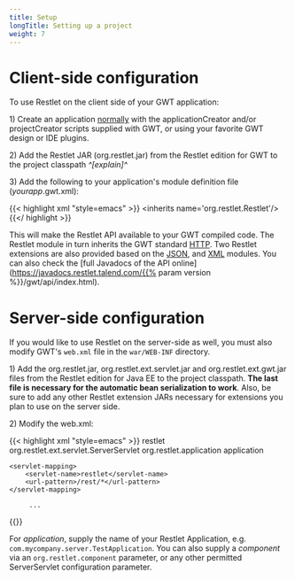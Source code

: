 ```yaml
---
title: Setup
longTitle: Setting up a project
weight: 7
---
```

# Client-side configuration

To use Restlet on the client side of your GWT application:

​1) Create an application
[normally](http://code.google.com/webtoolkit/gettingstarted.html)
with the applicationCreator and/or projectCreator scripts supplied with
GWT, or using your favorite GWT design or IDE plugins.

​2) Add the Restlet JAR (org.restlet.jar) from the Restlet edition for
GWT to the project classpath *^[explain]^*

​3) Add the following to your application's module definition file
(*yourapp*.gwt.xml):

{{< highlight xml "style=emacs" >}}    &lt;inherits name=&apos;org.restlet.Restlet&apos;/&gt;
{{</ highlight >}}

This will make the Restlet API available to your GWT compiled code.  The
Restlet module in turn inherits the GWT standard
[HTTP](http://google-web-toolkit.googlecode.com/svn/javadoc/2.0/com/google/gwt/http/client/package-summary.html).
Two Restlet extensions are also provided based on
the [JSON](http://google-web-toolkit.googlecode.com/svn/javadoc/2.0/com/google/gwt/json/client/package-summary.html),
and
[XML](http://google-web-toolkit.googlecode.com/svn/javadoc/2.0/com/google/gwt/xml/client/package-summary.html)
modules. You can also check the [full Javadocs of the API
online](https://javadocs.restlet.talend.com/{{% param version %}}/gwt/api/index.html).

# Server-side configuration

If you would like to use Restlet on the server-side as well, you must
also modify GWT's `web.xml` file in the `war/WEB-INF` directory. 

​1) Add the org.restlet.jar, org.restlet.ext.servlet.jar and
org.restlet.ext.gwt.jar files from the Restlet edition for Java EE to
the project classpath. **The last file is necessary for the automatic
bean serialization to work**. Also, be sure to add any other Restlet
extension JARs necessary for extensions you plan to use on the server
side.

​2) Modify the web.xml:

{{< highlight xml "style=emacs" >}}<?xml version="1.0" encoding="UTF-8"?>
<web-app>
    <servlet>
        <servlet-name>restlet</servlet-name>
        <servlet-class>org.restlet.ext.servlet.ServerServlet</servlet-class>
        <init-param>
          <param-name>org.restlet.application</param-name>
          <param-value>application</param-value>
        </init-param>
    </servlet>

    <servlet-mapping>
        <servlet-name>restlet</servlet-name>
        <url-pattern>/rest/*</url-pattern>
    </servlet-mapping>

         ...
</web-app>
{{</ highlight >}}

For *application*, supply the name of your Restlet Application, e.g.
`com.mycompany.server.TestApplication`.  You can also supply a
*component* via an `org.restlet.component` parameter, or any other
permitted ServerServlet configuration parameter.
